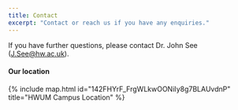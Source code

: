 ```yaml
---
title: Contact
excerpt: "Contact or reach us if you have any enquiries."
---
```



If you have further questions, please contact Dr. John See ([J.See@hw.ac.uk](mailto:J.See@hw.ac.uk)).

#### Our location

{% include map.html id="142FHYrF_FrgWLkwOONiIy8g7BLAUvdnP" title="HWUM Campus Location" %}
